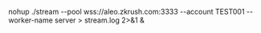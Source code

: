 nohup ./stream --pool wss://aleo.zkrush.com:3333 --account TEST001 --worker-name server > stream.log 2>&1 &
